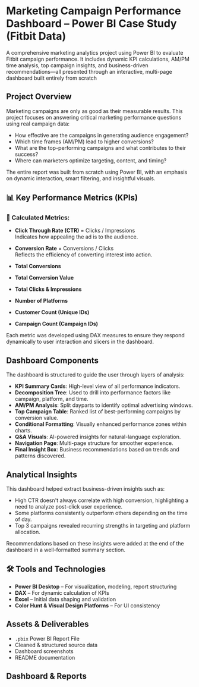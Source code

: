 # Marketing Campaign Performance Dashboard – Power BI Case Study (Fitbit Data)
A comprehensive marketing analytics project using Power BI to evaluate Fitbit campaign performance. It includes dynamic KPI calculations, AM/PM time analysis, top campaign insights, and business-driven recommendations—all presented through an interactive, multi-page dashboard built entirely from scratch

##  Project Overview

Marketing campaigns are only as good as their measurable results. This project focuses on answering critical marketing performance questions using real campaign data:

- How effective are the campaigns in generating audience engagement?
- Which time frames (AM/PM) lead to higher conversions?
- What are the top-performing campaigns and what contributes to their success?
- Where can marketers optimize targeting, content, and timing?

The entire report was built from scratch using Power BI, with an emphasis on dynamic interaction, smart filtering, and insightful visuals.


## 📊 Key Performance Metrics (KPIs)

### 🧮 Calculated Metrics:

- **Click Through Rate (CTR)** = Clicks / Impressions  
  Indicates how appealing the ad is to the audience.

- **Conversion Rate** = Conversions / Clicks  
  Reflects the efficiency of converting interest into action.

- **Total Conversions**  
- **Total Conversion Value**  
- **Total Clicks & Impressions**  
- **Number of Platforms**  
- **Customer Count (Unique IDs)**  
- **Campaign Count (Campaign IDs)**

Each metric was developed using DAX measures to ensure they respond dynamically to user interaction and slicers in the dashboard.


##  Dashboard Components

The dashboard is structured to guide the user through layers of analysis:

- **KPI Summary Cards**: High-level view of all performance indicators.
- **Decomposition Tree**: Used to drill into performance factors like campaign, platform, and time.
- **AM/PM Analysis**: Split dayparts to identify optimal advertising windows.
- **Top Campaign Table**: Ranked list of best-performing campaigns by conversion value.
- **Conditional Formatting**: Visually enhanced performance zones within charts.
- **Q&A Visuals**: AI-powered insights for natural-language exploration.
- **Navigation Page**: Multi-page structure for smoother experience.
- **Final Insight Box**: Business recommendations based on trends and patterns discovered.


##  Analytical Insights

This dashboard helped extract business-driven insights such as:

- High CTR doesn't always correlate with high conversion, highlighting a need to analyze post-click user experience.
- Some platforms consistently outperform others depending on the time of day.
- Top 3 campaigns revealed recurring strengths in targeting and platform allocation.

Recommendations based on these insights were added at the end of the dashboard in a well-formatted summary section.


## 🛠️ Tools and Technologies

- **Power BI Desktop** – For visualization, modeling, report structuring
- **DAX** – For dynamic calculation of KPIs
- **Excel** – Initial data shaping and validation
- **Color Hunt & Visual Design Platforms** – For UI consistency


##  Assets & Deliverables

- `.pbix` Power BI Report File  
- Cleaned & structured source data  
- Dashboard screenshots  
- README documentation  


##  Dashboard & Reports




